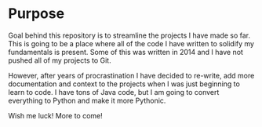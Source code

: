 # Purpose

Goal behind this repository is to streamline the projects I have made so far.
This is going to be a place where all of the code I have written to solidify my fundamentals is present. Some of this was written in 2014 and I have not pushed all of my projects to Git.

However, after years of procrastination I have decided to re-write, add more documentation and context to the projects when I was just beginning to learn to code.
I have tons of Java code, but I am going to convert everything to Python and make it more Pythonic. 

Wish me luck! More to come!